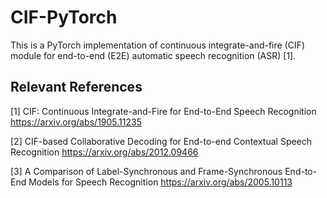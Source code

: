 # CIF-PyTorch
This is a PyTorch implementation of continuous integrate-and-fire (CIF) module for end-to-end (E2E) automatic speech recognition (ASR) [1].

## Relevant References
[1] CIF: Continuous Integrate-and-Fire for End-to-End Speech Recognition https://arxiv.org/abs/1905.11235

[2] CIF-based Collaborative Decoding for End-to-end Contextual Speech Recognition https://arxiv.org/abs/2012.09466

[3] A Comparison of Label-Synchronous and Frame-Synchronous End-to-End Models for Speech Recognition https://arxiv.org/abs/2005.10113
